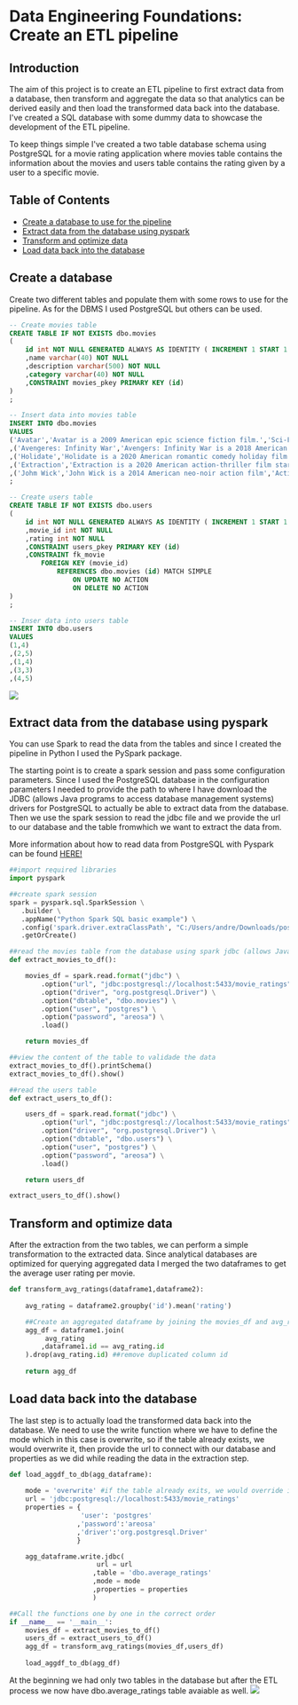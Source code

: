# Data Engineering Foundations: Create an ETL pipeline


## Introduction

The aim of this project is to create an ETL pipeline to first extract data from a database, then transform and aggregate the data so that analytics can be derived easily and then load the transformed data back into the database.
I've created a SQL database with some dummy data to showcase the development of the ETL pipeline.

To keep things simple I've created a two table database schema using PostgreSQL for a movie rating application where movies table contains the information about the movies and users table contains the rating given by a user to a specific movie.


## Table of Contents

- [Create a database to use for the pipeline](#create-a-database)
- [Extract data from the database using pyspark](#Extract-data-from-the-database-using-pyspark)
- [Transform and optimize data](#Transform-and-optimize-data)
- [Load data back into the database](#Load-data-back-into-the-database)

## Create a database

Create two different tables and populate them with some rows to use for the pipeline. As for the DBMS I used PostgreSQL but others can be used.

```sql
-- Create movies table
CREATE TABLE IF NOT EXISTS dbo.movies
(
    id int NOT NULL GENERATED ALWAYS AS IDENTITY ( INCREMENT 1 START 1 )
    ,name varchar(40) NOT NULL
    ,description varchar(500) NOT NULL
    ,category varchar(40) NOT NULL
    ,CONSTRAINT movies_pkey PRIMARY KEY (id)
)
;

-- Insert data into movies table
INSERT INTO dbo.movies
VALUES
('Avatar','Avatar is a 2009 American epic science fiction film.','Sci-Fi')
,('Avengeres: Infinity War','Avengers: Infinity War is a 2018 American superhero film based on MCU','Sci-Fi')
,('Holidate','Holidate is a 2020 American romantic comedy holiday film','Romcom')
,('Extraction','Extraction is a 2020 American action-thriller film starring Chris Hemsworth','Action')	
,('Johm Wick','John Wick is a 2014 American neo-noir action film','Action')
;

-- Create users table
CREATE TABLE IF NOT EXISTS dbo.users
(
    id int NOT NULL GENERATED ALWAYS AS IDENTITY ( INCREMENT 1 START 1 )
    ,movie_id int NOT NULL
    ,rating int NOT NULL
    ,CONSTRAINT users_pkey PRIMARY KEY (id)
    ,CONSTRAINT fk_movie 
		FOREIGN KEY (movie_id)
        	REFERENCES dbo.movies (id) MATCH SIMPLE
       			ON UPDATE NO ACTION
        		ON DELETE NO ACTION
)
;

-- Inser data into users table
INSERT INTO dbo.users
VALUES
(1,4)
,(2,5)
,(1,4)
,(3,3)
,(4,5)
```

<img src="https://i.ibb.co/F5D06Ff/Capture1.png">


## Extract data from the database using pyspark
You can use Spark to read the data from the tables and since I created the pipeline in Python I used the PySpark package.

The starting point is to create a spark session and pass some configuration parameters. Since I used the PostgreSQL database in the configuration parameters I needed to provide the path to where I have download the JDBC (allows Java programs to access database management systems) drivers for PostgreSQL to actually be able to extract data from the database. 
Then we use the spark session to read the jdbc file and we provide the url to our database and the table fromwhich we want to extract the data from.

More information about how to read data from PostgreSQL with Pyspark can be found [HERE!](https://www.projectpro.io/recipes/read-data-from-postgresql-pyspark)

```python
##import required libraries
import pyspark  

##create spark session
spark = pyspark.sql.SparkSession \
   .builder \
   .appName("Python Spark SQL basic example") \
   .config('spark.driver.extraClassPath', "C:/Users/andre/Downloads/postgresql-42.5.0.jar") \
   .getOrCreate()

##read the movies table from the database using spark jdbc (allows Java programs to access database management systems)
def extract_movies_to_df():

    movies_df = spark.read.format("jdbc") \
        .option("url", "jdbc:postgresql://localhost:5433/movie_ratings") \
        .option("driver", "org.postgresql.Driver") \
        .option("dbtable", "dbo.movies") \
        .option("user", "postgres") \
        .option("password", "areosa") \
        .load()

    return movies_df

##view the content of the table to validade the data
extract_movies_to_df().printSchema()
extract_movies_to_df().show()

##read the users table
def extract_users_to_df():

    users_df = spark.read.format("jdbc") \
        .option("url", "jdbc:postgresql://localhost:5433/movie_ratings") \
        .option("driver", "org.postgresql.Driver") \
        .option("dbtable", "dbo.users") \
        .option("user", "postgres") \
        .option("password", "areosa") \
        .load()

    return users_df

extract_users_to_df().show()
```

## Transform and optimize data 
After the extraction from the two tables, we can perform a simple transformation to the extracted data. Since analytical databases are optimized for querying aggregated data I merged the two dataframes to get the average user rating per movie.

```python
def transform_avg_ratings(dataframe1,dataframe2):
    
    avg_rating = dataframe2.groupby('id').mean('rating')

    ##Create an aggregated dataframe by joining the movies_df and avg_ratings table on id column
    agg_df = dataframe1.join(
         avg_rating
        ,dataframe1.id == avg_rating.id
    ).drop(avg_rating.id) ##remove duplicated column id
    
    return agg_df
```

## Load data back into the database 
The last step is to actually load the transformed data back into the database. We need to use the write function where we have to define the mode which in this case is overwrite, so if the table already exists, we would overwrite it, then provide the url to connect with our database and properties as we did while reading the data in the extraction step.

```python
def load_aggdf_to_db(agg_dataframe):
    
    mode = 'overwrite' #if the table already exits, we would override it
    url = 'jdbc:postgresql://localhost:5433/movie_ratings'
    properties = {
                  'user': 'postgres'
                 ,'password':'areosa'
                 ,'driver':'org.postgresql.Driver'
                 }

    agg_dataframe.write.jdbc(
                      url = url
                     ,table = 'dbo.average_ratings'
                     ,mode = mode
                     ,properties = properties
                     )

##Call the functions one by one in the correct order
if __name__ == '__main__':
    movies_df = extract_movies_to_df()
    users_df = extract_users_to_df()
    agg_df = transform_avg_ratings(movies_df,users_df)
    
    load_aggdf_to_db(agg_df)
```

At the beginning we had only two tables in the database but after the ETL process we now have dbo.average_ratings table avaiable as well.
<img src='https://i.ibb.co/ky36fwL/Capture.png'>

